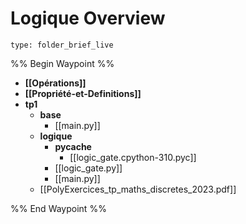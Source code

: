# Logique Overview
 
```ccard
type: folder_brief_live
```

%% Begin Waypoint %%
- **[[Opérations]]**
- **[[Propriété-et-Definitions]]**
- **tp1**
	- **base**
		- [[main.py]]
	- **logique**
		- **__pycache__**
			- [[logic_gate.cpython-310.pyc]]
		- [[logic_gate.py]]
		- [[main.py]]
	- [[PolyExercices_tp_maths_discretes_2023.pdf]]

%% End Waypoint %%
